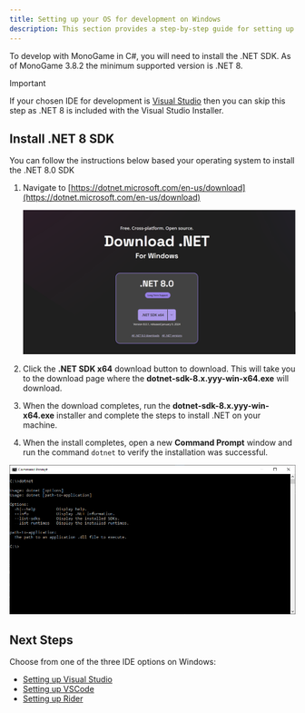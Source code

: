 ```yaml
---
title: Setting up your OS for development on Windows
description: This section provides a step-by-step guide for setting up your development environment on Windows.
---
```


To develop with MonoGame in C#, you will need to install the .NET SDK. As of MonoGame 3.8.2 the minimum supported version is .NET 8.

> [!IMPORTANT]
> If your chosen IDE for development is [Visual Studio](https://visualstudio.microsoft.com/) then you can skip this step as .NET 8 is included with the Visual Studio Installer.

## Install .NET 8 SDK

You can follow the instructions below based your operating system to install the .NET 8.0 SDK

1. Navigate to [https://dotnet.microsoft.com/en-us/download](https://dotnet.microsoft.com/en-us/download)

    ![Download .NET For Windows](./images/1_setting_up_your_development_environment/vscode/windows/download-dotnet.png)

2. Click the **.NET SDK x64** download button to download.  This will take you to the download page where the **dotnet-sdk-8.x.yyy-win-x64.exe** will download.
3. When the download completes, run the **dotnet-sdk-8.x.yyy-win-x64.exe** installer and complete the steps to install .NET on your machine.
4. When the install completes, open a new **Command Prompt** window and run the command `dotnet` to verify the installation was successful.

![Verify Installation](./images/1_setting_up_your_development_environment/vscode/windows/verify-install.png)

## Next Steps

Choose from one of the three IDE options on Windows:

- [Setting up Visual Studio](./2_choosing_your_ide_visual_studio.md)
- [Setting up VSCode](./2_choosing_your_ide_vscode.md)
- [Setting up Rider](./2_choosing_your_ide_rider.md)
